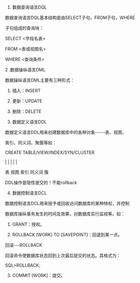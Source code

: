 1. 数据查询语言DQL

数据查询语言DQL基本结构是由SELECT子句，FROM子句，WHERE

子句组成的查询块：

SELECT <字段名表>

FROM <表或视图名>

WHERE <查询条件>



2 .数据操纵语言DML

数据操纵语言DML主要有三种形式：

1) 插入：INSERT

2) 更新：UPDATE

3) 删除：DELETE



3. 数据定义语言DDL

数据定义语言DDL用来创建数据库中的各种对象-----表、视图、

索引、同义词、聚簇等如：

CREATE TABLE/VIEW/INDEX/SYN/CLUSTER

| | | | |

表 视图 索引 同义词 簇

DDL操作是隐性提交的！不能rollback 



4. 数据控制语言DCL

数据控制语言DCL用来授予或回收访问数据库的某种特权，并控制

数据库操纵事务发生的时间及效果，对数据库实行监视等。如：

1) GRANT：授权。



2) ROLLBACK [WORK] TO [SAVEPOINT]：回退到某一点。

回滚---ROLLBACK

回滚命令使数据库状态回到上次最后提交的状态。其格式为：

SQL>ROLLBACK;



3) COMMIT [WORK]：提交。
